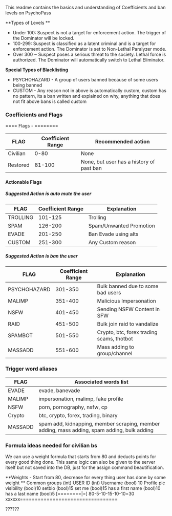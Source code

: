 
This readme contains the basics and understanding of Coefficients and ban levels on PsychoPass

**Types of Levels **
- Under 100: Suspect is not a target for enforcement action. The trigger of the Dominator will be locked.
- 100-299: Suspect is classified as a latent criminal and is a target for enforcement action. The Dominator is set to Non-Lethal Paralyzer mode.
- Over 300 ‒ Suspect poses a serious threat to the society. Lethal force is authorized. The Dominator will automatically switch to Lethal Eliminator.

**Special Types of Blacklisting**
- PSYCHOHAZARD - A group of users banned because of some users being banned
- CUSTOM - Any reason not in above is automatically custom, custom has no pattern, its a ban written and explained on why, anything that does not fit above bans is called custom

### Coefficients and Flags

==== Flags     -  ========

| FLAG  |Coefficient Range   | Recommended action  |
| ------------ | ------------ | ------------ |
| Civilian  | 0-80  |  None |
| Restored  | 81-100  | None, but user has a history of past ban  |

#### Actionable Flags

##### Suggested Action is auto mute the user
| FLAG  | Coefficient Range | Explanation  |
| ------------ | ------------ | ------------ |
| TROLLING  | 101-125  | Trolling  |
|  SPAM | 126-200  | Spam/Unwanted Promotion  |
| EVADE  | 201-250  | Ban Evade using alts  |
| CUSTOM  | 251-300  |  Any Custom reason |

##### Suggested Action is ban the user
| FLAG  | Coefficient Range | Explanation  |
| ------------ | ------------ | ------------ |
| PSYCHOHAZARD  |  301-350 |  Bulk banned due to some bad users |
| MALIMP  | 351-400  | Malicious Impersonation  |
| NSFW | 401-450  |  Sending NSFW Content in SFW |
| RAID | 451-500  | Bulk join raid to vandalize   |
| SPAMBOT  | 501-550  |  Crypto, btc, forex trading scams, thotbot |
| MASSADD  | 551-600  |  Mass adding to group/channel |

### Trigger word aliases

| FLAG  | Associated words list  |
| ------------ | ------------ |
| EVADE   |  evade, banevade| 
| MALIMP  |  impersonation, malimp, fake profile| 
| NSFW    |  porn, pornography, nsfw, cp| 
| Crypto  |  btc, crypto, forex, trading, binary| 
| MASSADD |  spam add, kidnapping, member scraping, member adding, mass adding, spam adding, bulk adding| 

### Formula ideas needed for civilian bs 
We can use a weight formula that starts from 80 and deducts points for every good thing done. This same logic can also be given to the server itself but not saved into the DB, just for the assign command beautification.

**Weights - Start from 80, decrease for every thing user has done by some weight 
**
Common groups (int)
USER ID (int)
Username (bool) 10
Profile pic visibility (bool)10
setbio (bool)15
set me (bool)15
has a first name (bool)10
has a last name (bool)5
[========|=]
80-5-10-15-10-10=30
xxxxxx=================================

??????
